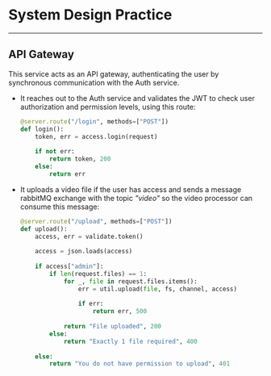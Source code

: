 # System Design Practice
----
## API Gateway


This service acts as an API gateway, authenticating the user by synchronous communication with the Auth service.

- It reaches out to the Auth service and validates the JWT to check user authorization and permission levels, using this route:

    ``` python
    @server.route("/login", methods=["POST"])
    def login():
        token, err = access.login(request)
        
        if not err:
            return token, 200
        else:
            return err
    ```

- It uploads a video file if the user has access and sends a message rabbitMQ exchange with the topic *"video"* so the video processor can consume this message:
    ``` python
    @server.route("/upload", methods=["POST"])
    def upload():
        access, err = validate.token()
        
        access = json.loads(access)
        
        if access["admin"]:
            if len(request.files) == 1:
                for _, file in request.files.items():
                    err = util.upload(file, fs, channel, access)
                    
                    if err:
                        return err, 500
                    
                return "File uploaded", 200
            else:
                return "Exactly 1 file required", 400
            
        else:
            return "You do not have permission to upload", 401
    ```



 
